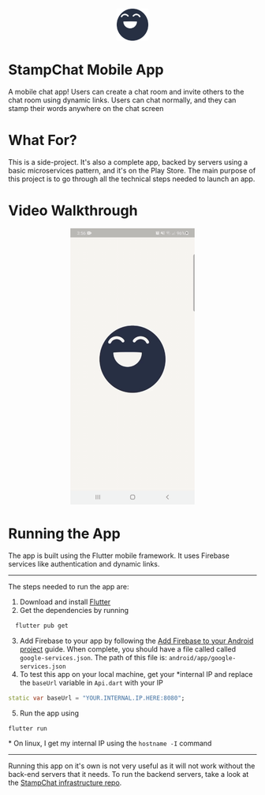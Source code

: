<p align="center">
  <img src="assets/app/logo.png" alt="stampchat" width="64" />
</p>


# StampChat Mobile App

A mobile chat app! Users can create a chat room and invite others to the chat room using dynamic links. Users can chat normally, and they can stamp their words anywhere on the chat screen

# What For?

This is a side-project. It's also a complete app, backed by servers using a basic microservices pattern, and it's on the Play Store. The main purpose of this project is to go through all the technical steps needed to launch an app.

# Video Walkthrough

<p align="center">
  <img src="app_media/docs_media/preview.gif" alt="stampchat" width="50%" />
</p>

# Running the App

The app is built using the Flutter mobile framework. It uses Firebase services like authentication and dynamic links.

---
The steps needed to run the app are:

1. Download and install [Flutter](https://flutter.dev/docs/get-started/install)
2. Get the dependencies by running
  ```sh
    flutter pub get
  ```
3. Add Firebase to your app by following the [Add Firebase to your Android project](https://firebase.google.com/docs/android/setup) guide. When complete, you should have a file called called `google-services.json`. The path of this file is: `android/app/google-services.json`
4. To test this app on your local machine, get your *internal IP and replace the `baseUrl` variable in `Api.dart` with your IP
```dart
static var baseUrl = "YOUR.INTERNAL.IP.HERE:8080";
```
5. Run the app using
```sh
flutter run
```

\* On linux, I get my internal IP using the `hostname -I` command

---

Running this app on it's own is not very useful as it will not work without the back-end servers that it needs. To run the backend servers, take a look at the [StampChat infrastructure repo](https://github.com/OsamaElHariri/StampChat_Kubernetes).